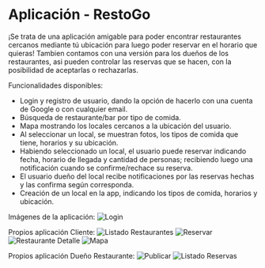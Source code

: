 # Aplicación - RestoGo

¡Se trata de una aplicación amigable para poder encontrar restaurantes cercanos mediante tú ubicación para luego poder reservar en el horario que quieras! 
Tambien contamos con una versión para los dueños de los restaurantes, asi pueden controlar las reservas que se hacen, con la posibilidad de aceptarlas o rechazarlas.

Funcionalidades disponibles:

* Login y registro de usuario, dando la opción de hacerlo con una cuenta de Google o con cualquier email.
* Búsqueda de restaurante/bar por tipo de comida.
* Mapa mostrando los locales cercanos a la ubicación del usuario.
* Al seleccionar un local, se muestran fotos, los tipos de comida que tiene, horarios y su ubicación.
* Habiendo seleccionado un local, el usuario puede reservar indicando fecha, horario de llegada y cantidad de personas; recibiendo luego una notificación cuando se confirme/rechace su reserva.
* El usuario dueño del local recibe notificaciones por las reservas hechas y las confirma según corresponda.
* Creación de un local en la app, indicando los tipos de comida, horarios y ubicación.

Imágenes de la aplicación:
![Login](../master/Capturas/login.png)

Propios aplicación Cliente: 
![Listado Restaurantes](../master/Capturas/listadoRestaurantes.png)
![Reservar](../master/Capturas/reservar.png)
![Restaurante Detalle](../master/Capturas/restaurante.png)
![Mapa](../master/Capturas/mapa.png)

Propios aplicación Dueño Restaurante:
![Publicar](../master/Capturas/publicar.png)
![Listado Reservas](../master/Capturas/listaReservas.png)

